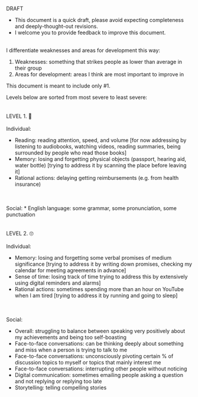 DRAFT
* This document is a quick draft, please avoid expecting completeness and deeply-thought-out revisions.
* I welcome you to provide feedback to improve this document.
<br>
I differentiate weaknesses and areas for development this way:

1. Weaknesses: something that strikes people as lower than average in their group
2. Areas for development: areas I think are most important to improve in

This document is meant to include only #1.

Levels below are sorted from most severe to least severe:
<br>
<br>
<br>
LEVEL 1. 🤣
<br>
<br>
Individual:

* Reading: reading attention, speed, and volume [for now addressing by listening to audiobooks, watching videos, reading summaries, being surrounded by people who read those books]
* Memory: losing and forgetting physical objects (passport, hearing aid, water bottle) [trying to address it by scanning the place before leaving it]
* Rational actions: delaying getting reimbursements (e.g. from health insurance)
<br>
<br>
Social:
* English language: some grammar, some pronunciation, some punctuation
<br>
<br>
<br>
LEVEL 2. 🙄
<br>
<br>
Individual:

* Memory: losing and forgetting some verbal promises of medium significance [trying to address it by writing down promises, checking my calendar for meeting agreements in advance]
* Sense of time: losing track of time trying to address this by extensively using digital reminders and alarms]
* Rational actions: sometimes spending more than an hour on YouTube when I am tired [trying to address it by running and going to sleep]
<br>
<br>
Social:

* Overall: struggling to balance between speaking very positively about my achievements and being too self-boasting
* Face-to-face conversations: can be thinking deeply about something and miss when a person is trying to talk to me
* Face-to-face conversations: unconsciously pivoting certain % of discussion topics to myself or topics that mainly interest me
* Face-to-face conversations: interrupting other people without noticing
* Digital communication: sometimes emailing people asking a question and not replying or replying too late
* Storytelling: telling compelling stories
